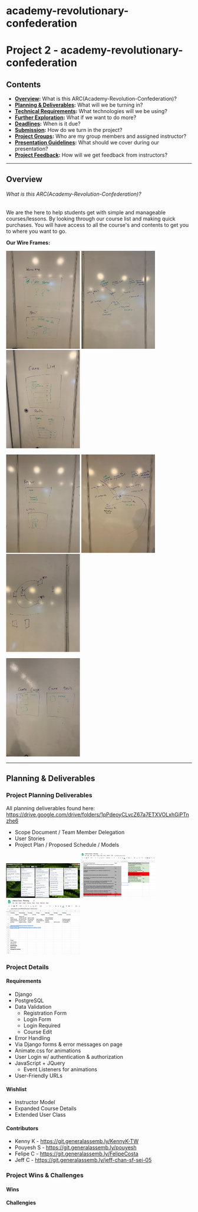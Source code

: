 # academy-revolutionary-confederation

# Project 2 - academy-revolutionary-confederation


## Contents

* **[Overview](#overview):** What is this ARC(Academy-Revolution-Confederation)?
* **[Planning & Deliverables](#planning--deliverables):** What will we be turning in?
* **[Technical Requirements](#technical-requirements):** What technologies will we be using?
* **[Further Exploration](#further-exploration):** What if we want to do more?
* **[Deadlines](#deadlines):** When is it due?
* **[Submission](#submission):** How do we turn in the project?
* **[Project Groups](#project-groups):** Who are my group members and assigned instructor?
* **[Presentation Guidelines](#presentation-guidelines):** What should we cover during our presentation?
* **[Project Feedback](#project-feedback):** How will we get feedback from instructors?

---

## Overview

###### What is this ARC(Academy-Revolution-Confederation)?

We are the here to help students get with simple and manageable courses/lessons. By looking through our course list and making quick purchases. You will have access to all the course's and contents to get you to where you want to go.

**Our Wire Frames:**


<img src="arc_app/static/img/wireframe1.jpg" width=200> <img src="arc_app/static/img/wireframe2.jpg" width=200> <img src="arc_app/static/img/wireframe3.jpg" width=200>

<img src="arc_app/static/img/wireframe4.jpg" width=200> <img src="arc_app/static/img/wireframe5.jpg" width=200> <img src="arc_app/static/img/wireframe6.jpg" width=200>

<img src="arc_app/static/img/wireframe7.jpg" width=200> 

---

## Planning & Deliverables

### Project Planning Deliverables

All planning deliverables found here: 
https://drive.google.com/drive/folders/1pPdeoyCLvcZ67a7ETXVOLxhGiPTnzhe6
* Scope Document / Team Member Delegation
* User Stories
* Project Plan / Proposed Schedule / Models

<img src="arc_app/static/img/trelloARC1.png" width=200> <img src="arc_app/static/img/toDoListARC.png" width=200> <img src="arc_app/static/img/scheduleARC.png" width=200>

### Project Details
#### Requirements
* Django
* PostgreSQL
* Data Validation
  * Registration Form
  * Login Form
  * Login Required
  * Course Edit
 * Error Handling
  * Via Django forms & error messages on page
 * Animate.css for animations
 * User Login w/ authentication & authorization
 * JavaScript + JQuery
   * Event Listeners for animations
 * User-Friendly URLs
 
#### Wishlist
* Instructor Model
* Expanded Course Details
* Extended User Class

#### Contributors
* Kenny K - https://git.generalassemb.ly/KennyK-TW
* Pouyesh S - https://git.generalassemb.ly/pouyesh
* Felipe C - https://git.generalassemb.ly/FelipeCosta
* Jeff C - https://git.generalassemb.ly/jeff-chan-sf-sei-05

### Project Wins & Challenges
#### Wins
#### Challengies
